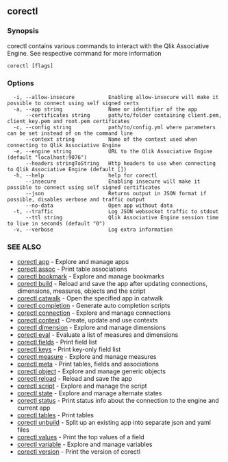 ## corectl



### Synopsis

corectl contains various commands to interact with the Qlik Associative Engine. See respective command for more information

```
corectl [flags]
```

### Options

```
  -i, --allow-insecure           Enabling allow-insecure will make it possible to connect using self signed certs
  -a, --app string               Name or identifier of the app
      --certificates string      path/to/folder containing client.pem, client_key.pem and root.pem certificates
  -c, --config string            path/to/config.yml where parameters can be set instead of on the command line
      --context string           Name of the context used when connecting to Qlik Associative Engine
  -e, --engine string            URL to the Qlik Associative Engine (default "localhost:9076")
      --headers stringToString   Http headers to use when connecting to Qlik Associative Engine (default [])
  -h, --help                     help for corectl
      --insecure                 Enabling insecure will make it possible to connect using self signed certificates
      --json                     Returns output in JSON format if possible, disables verbose and traffic output
      --no-data                  Open app without data
  -t, --traffic                  Log JSON websocket traffic to stdout
      --ttl string               Qlik Associative Engine session time to live in seconds (default "0")
  -v, --verbose                  Log extra information
```

### SEE ALSO

* [corectl app](corectl_app.md)	 - Explore and manage apps
* [corectl assoc](corectl_assoc.md)	 - Print table associations
* [corectl bookmark](corectl_bookmark.md)	 - Explore and manage bookmarks
* [corectl build](corectl_build.md)	 - Reload and save the app after updating connections, dimensions, measures, objects and the script
* [corectl catwalk](corectl_catwalk.md)	 - Open the specified app in catwalk
* [corectl completion](corectl_completion.md)	 - Generate auto completion scripts
* [corectl connection](corectl_connection.md)	 - Explore and manage connections
* [corectl context](corectl_context.md)	 - Create, update and use contexts
* [corectl dimension](corectl_dimension.md)	 - Explore and manage dimensions
* [corectl eval](corectl_eval.md)	 - Evaluate a list of measures and dimensions
* [corectl fields](corectl_fields.md)	 - Print field list
* [corectl keys](corectl_keys.md)	 - Print key-only field list
* [corectl measure](corectl_measure.md)	 - Explore and manage measures
* [corectl meta](corectl_meta.md)	 - Print tables, fields and associations
* [corectl object](corectl_object.md)	 - Explore and manage generic objects
* [corectl reload](corectl_reload.md)	 - Reload and save the app
* [corectl script](corectl_script.md)	 - Explore and manage the script
* [corectl state](corectl_state.md)	 - Explore and manage alternate states
* [corectl status](corectl_status.md)	 - Print status info about the connection to the engine and current app
* [corectl tables](corectl_tables.md)	 - Print tables
* [corectl unbuild](corectl_unbuild.md)	 - Split up an existing app into separate json and yaml files
* [corectl values](corectl_values.md)	 - Print the top values of a field
* [corectl variable](corectl_variable.md)	 - Explore and manage variables
* [corectl version](corectl_version.md)	 - Print the version of corectl


